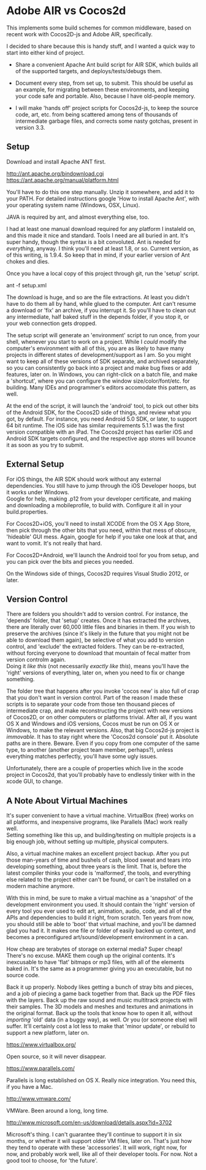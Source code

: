 # Adobe AIR vs Cocos2d

This implements some build schemes for common middleware, based on recent work
with Cocos2D-js and Adobe AIR, specifically.

I decided to share because this is handy stuff, and I wanted a quick way to
start into either kind of project.

* Share a convenient Apache Ant build script for AIR SDK, which builds all of
the supported targets, and deploys/tests/debugs them.

* Document every step, from set up, to submit. This should be useful as an
example, for migrating between these environments, and keeping your code safe
and portable. Also, because I have old-people memory.

* I will make 'hands off' project scripts for Cocos2d-js, to keep the source
code, art, etc. from being scattered among tens of thousands of intermediate
garbage files, and corrects some nasty gotchas, present in version 3.3.

## Setup

Download and install Apache ANT first.  

http://ant.apache.org/bindownload.cgi
https://ant.apache.org/manual/platform.html

You'll have to do this one step manually.  Unzip it somewhere, and add it to your 
PATH.  For detailed instructions google 'How to install Apache Ant', with your
operating system name (Windows, OSX, Linux).

JAVA is required by ant, and almost everything else, too.

I had at least one manual download required for any platform I instaleld on, and
this made it nice and standard. Tools I need are all buried in ant. It's super
handy, though the syntax is a bit convoluted. Ant is needed for *everything*,
anyway. I think you'll need at least 1.8, or so. Current version, as of this
writing, is 1.9.4. So keep that in mind, if your earlier version of Ant chokes
and dies.

Once you have a local copy of this project through git, run the 'setup' script. 

ant -f setup.xml

The download is huge, and so are the file extractions.  At least you didn't have
to do them all by hand, while glued to the computer.  Ant can't resume a download
or 'fix' an archive, if you interrupt it.  So you'll have to clean out any 
intermediate, half baked stuff in the depends folder, if you stop it, or your
web connection gets dropped.

The setup script will generate an 'environment' script to run once, from your
shell, whenever you start to work on a project. While I *could* modify the
computer's environment with all of this, you are as likely to have many projects
in different states of development/support as I am. So you might want to keep
all of these versions of SDK separate, and archived separately, so you can
consistently go back into a project and make bug fixes or add features, later
on. In Windows, you can right-click on a batch file, and make a 'shortcut',
where you can configure the window size/color/font/etc. for building. Many IDEs
and programmer's editors accomodate this pattern, as well.

At the end of the script, it will  launch the 'android' tool, to pick out other 
bits of the Android SDK, for the Cocos2D side of things, and review what you got, 
by default.  For instance, you need Android 5.0 SDK, or later, to support 
64 bit runtime.  The iOS side has similar requirements 5.1.1 was the first 
version compatible with an iPad.  The Cocos2d project has earlier iOS and Android 
SDK targets configured, and the respective app stores will bounce it as soon as 
you try to submit.

## External Setup

For iOS things, the AIR SDK should work without any external dependencies. You
still have to jump through the iOS Developer hoops, but it works under Windows.  
Google for help, making .p12 from your developer certificate, and making and 
downloading a mobileprofile, to build with.  Configure it all in your 
build.properties.

For Cocos2D+iOS, you'll need to install XCODE from the OS X App Store, then
pick through the other bits that you need, within that mess of 
obscure, 'hideable' GUI mess.  Again, google for help if you take one look at 
that, and want to vomit.  It's not really that hard.

For Cocos2D+Android, we'll launch the Android tool for you from setup, and you 
can pick over the bits and pieces you needed.

On the Windows side of things, Cocos2D requires Visual Studio 2012, or later.  

## Version Control

There are folders you shouldn't add to version control. For instance, the
'depends' folder, that 'setup' creates. Once it has extracted the archives,
there are literally over 60,000 little files and binaries in them. If you wish
to preserve the archives (since it's likely in the future that you might not be 
able to download them again), be selective of what you add to version control, 
and 'exclude' the extracted folders.  They can be re-extracted, without forcing
everyone to download that mountain of fecal matter from version controlm again.  
Doing it *like this* (not necessarily *exactly like this*), means you'll have the 
'right' versions of everything, later on, when you need to fix or change 
something.

The folder tree that happens after you invoke 'cocos new' is also full of crap
that you don't want in version control. Part of the reason I made these scripts
is to separate your code from those ten thousand pieces of intermediate crap,
and make reconstructing the project with new versions of Cocos2D, or on other
computers or platforms trivial. After all, if you want OS X and Windows and iOS
versions, Cocos must be run on OS X or Windows, to make the relevant versions.
Also, that big Cocos2d-js project is *immovable*. It has to stay right where the 
'Cocos2d console' put it.  Absolute paths are in there.  Beware.   Even if you 
copy from one computer of the same type, to another (another project team member, 
perhaps?), unless everything matches perfectly, you'll have some ugly issues.

Unfortunately, there are a couple of properties which live in the xcode project
in Cocos2d, that you'll probably have to endlessly tinker with in the xcode GUI, 
to change.

## A Note About Virtual Machines

It's super convenient to have a virtual machine.  VirtualBox (free) works on all 
platforms, and inexpensive programs, like Parallels (Mac) work really well.  
Setting something like this up, and building/testing on multiple projects is a 
big enough job, without setting up multiple, physical computers.

Also, a virtual machine makes an excellent project backup. After you put those
man-years of time and bushels of cash, blood sweat and tears into developing
something, about three years is the limit. That is, before the latest compiler
thinks your code is 'malformed', the tools, and everything else related to the
project either can't be found, or can't be installed on a modern machine
anymore. 

With this in mind, be sure to make a virtual machine as a 'snapshot' of the
development environment you used. It should contain the 'right' version of every
tool you ever used to edit art, animation, audio, code, and all of the APIs and 
dependencies to build it right, from scratch. Ten years from now, you should 
still be able to 'boot' that virtual machine, and you'll be damned glad you had 
it. It makes one file or folder of easily backed up content, and becomes a 
preconfigured art/sound/development environment in a can.

How cheap are terabytes of storage on external media?  Super cheap!  There's no
excuse.  MAKE them cough up the original contents.  It's inexcusable to have 
'flat' bitmaps or mp3 files, with all of the elements baked in.  It's the same as 
a programmer giving you an executable, but no source code.

Back it up properly. Nobody likes getting a bunch of stray bits and pieces, and
a job of piecing a game back together from that. Back up the PDF files with the
layers. Back up the raw sound and music multitrack projects with their samples.
The 3D models and meshes and textures and animations in the original format.
Back up the tools that know how to open it all, without *importing* 'old' data 
(in a buggy way), as well. Or you (or someone else) will suffer. It'll certainly
cost a lot less to make that 'minor update', or rebuild to support a new
platform, later on.

https://www.virtualbox.org/

Open source, so it will never disappear.

https://www.parallels.com/

Parallels is long established on OS X.  Really nice integration.  You need this,
if you have a Mac.

http://www.vmware.com/

VMWare.  Been around a long, long time.

http://www.microsoft.com/en-us/download/details.aspx?id=3702

Microsoft's thing.  I can't guarantee they'll continue to support it in six  
months, or whether it will support older VM files, later on.  That's just how 
they tend to operate with these 'accessories'.  It will work, right now, for now, 
and probably work well, like all of their developer tools.  For now.  Not a good 
tool to choose, for 'the future'.
